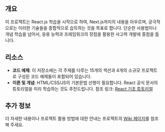 ## 개요

이 프로젝트는 React.js 학습을 시작으로 하여, Next.js까지의 내용을 아우르며, 궁극적으로는 이러한 기술들을 종합적으로 습득하는 것을 목표로 합니다. 단순한 사용법이나 개념 학습을 넘어서, 응용 능력과 프레임워크의 장점을 활용한 사고력 개발에 중점을 둡니다.

## 리소스

- **코드 예제**: 이 저장소에는 각 주제를 다루는 15개의 섹션과 4개의 소규모 프로젝트로 구성된 코드 예제들이 포함되어 있습니다.
- **이론 및 개념**: HTML/CSS/JS의 기본문법 선행이 필요합니다. React 공식 문서의 튜토리얼을 미리 학습하는 것도 추천드립니다. 참조 링크: [React 기초 튜토리얼](https://react.dev/learn/tutorial-tic-tac-toe)

## 추가 정보

더 자세한 내용이나 프로젝트 활용 방법에 대한 안내는 프로젝트의 [Wiki 페이지](https://github.com/seulee0862/learn-react-and-next/wiki)를 참조해 주세요.
